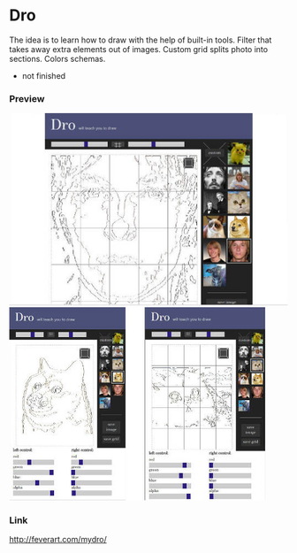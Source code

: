 # Dro

The idea is to learn how to draw with the help of built-in tools. Filter that takes away extra elements out of images. Custom grid splits photo into sections. Colors schemas.

* not finished

### Preview

![image1](/scr1.jpg)
![image2](/scr2.jpg)

### Link
http://feverart.com/mydro/
